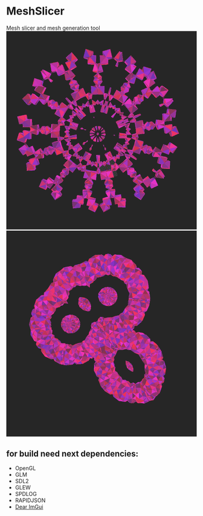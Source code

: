 # MeshSlicer

Mesh slicer and mesh generation tool
<img src="./meshslicer02.png">
<img src="./meshslicer01.png">

for build need next dependencies:
-----
* OpenGL
* GLM
* SDL2
* GLEW
* SPDLOG
* RAPIDJSON
* [Dear ImGui](https://github.com/ocornut/imgui)

